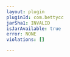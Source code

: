 ```yaml
---
layout: plugin
pluginId: com.bettycc
jarSha1: INVALID
isJarAvailable: true
error: NONE
violations: []

---
```

